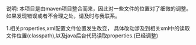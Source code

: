 ﻿说明:
本项目是由maven项目整合而来，因此对一些文件的位置对了细微的调整。如果发现错误或者不合理之处，请及时与我联系。

1.相关properties,xml配置文件位置发生改变，
具体改动涉及到相关xml中的读取文件位置(classpath),以及java后台代码读取properties.(已经调整)





